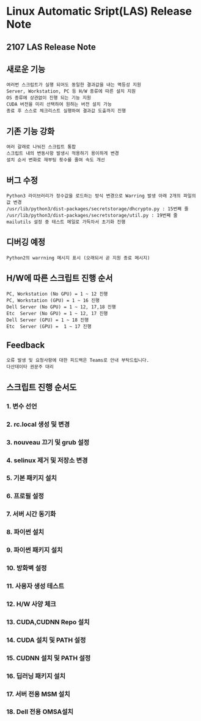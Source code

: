 # Linux Automatic Sript(LAS) Release Note

## 2107 LAS Release Note

## 새로운 기능
```
여러번 스크립트가 실행 되어도 동일한 결과값을 내는 멱등성 지원
Server, Workstation, PC 등 H/W 종류에 따른 설치 지원
OS 종류에 상관없이 진행 되는 기능 지원
CUDA 버전을 미리 선택하여 원하는 버전 설치 가능
종료 후 스스로 체크리스트 실행하여 결과값 도출까지 진행
```
## 기존 기능 강화
```
여러 갈래로 나눠진 스크립트 통합
스크립트 내의 변동사항 발생시 적용하기 용이하게 변경
설치 순서 변화로 재부팅 횟수를 줄여 속도 개선
```
## 버그 수정
```
Python3 라이브러리가 정수값을 로드하는 방식 변경으로 Warring 발생 아래 2개의 파일의 값 변경
/usr/lib/python3/dist-packages/secretstorage/dhcrypto.py : 15번째 줄
/usr/lib/python3/dist-packages/secretstorage/util.py : 19번째 줄
mailutils 설정 중 테스트 메일로 가득차서 초기화 진행
```

## 디버깅 예정
```
Python2의 warrning 메시지 표시 (오래되서 곧 지원 종료 메시지)
```

## H/W에 따른 스크립트 진행 순서
```
PC, Workstation (No GPU) = 1 ~ 12 진행
PC, Workstation (GPU) = 1 ~ 16 진행
Dell Server (No GPU) = 1 ~ 12, 17,18 진행
Etc  Server (No GPU) = 1 ~ 12, 17 진행
Dell Server (GPU) = 1 ~ 18 진행
Etc  Server (GPU) =  1 ~ 17 진행
```
## Feedback
```
오류 발생 및 요청사항에 대한 피드백은 Teams로 안내 부탁드립니다.
다산데이타 권문주 대리
```

## 스크립트 진행 순서도
### 1. 변수 선언

### 2. rc.local 생성 및 변경

### 3. nouveau 끄기 및 grub 설정

### 4. selinux 제거 및 저장소 변경

### 5. 기본 패키지 설치

### 6. 프로필 설정

### 7. 서버 시간 동기화

### 8. 파이썬 설치

### 9. 파이썬 패키지 설치

### 10. 방화벽 설정

### 11. 사용자 생성 테스트

### 12. H/W 사양 체크

### 13. CUDA,CUDNN Repo 설치

### 14. CUDA 설치 및 PATH 설정

### 15. CUDNN 설치 및 PATH 설정

### 16. 딥러닝 패키지 설치

### 17. 서버 전용 MSM 설치

### 18. Dell 전용 OMSA설치

